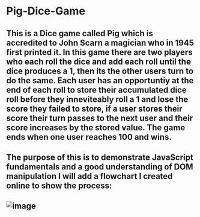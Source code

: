 # Pig-Dice-Game
## This is a Dice game called Pig which is accredited to John Scarn a magician who in 1945 first printed it. In this game there are two players who each roll the dice and add each roll until the dice produces a 1, then its the other users turn to do the same. Each user has an opportuntiy at the end of each roll to store their accumulated dice roll before they inneviteably roll a 1 and lose the score they failed to store, if a user stores their score their turn passes to the next user and their score increases by the stored value. The game ends when one user reaches 100 and wins.
## The purpose of this is to demonstrate JavaScript fundamentals and a good understanding of DOM manipulation I will add a flowchart I created online to show the process:
## ![image](https://github.com/user-attachments/assets/f06efc46-9933-40a5-97a8-1bba2516a2b6)


